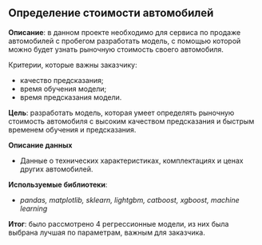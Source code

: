 ## Определение стоимости автомобилей

**Описание**: в данном проекте необходимо для сервиса по продаже автомобилей с пробегом разработать модель, с помощью которой можно будет узнать рыночную стоимость своего автомобиля. 

Критерии, которые важны заказчику:
* качество предсказания;
* время обучения модели;
* время предсказания модели.

**Цель**: разработать модель, которая умеет определять рыночную стоимость автомобиля с высоким качеством предсказания и быстрым временем обучения и предсказания.

**Описание данных**
* Данные о технических характеристиках, комплектациях и ценах других автомобилей.

**Используемые библиотеки**:
* _pandas, matplotlib, sklearn, lightgbm, catboost, xgboost, machine learning_

**Итог**: было рассмотрено 4 регрессионные модели, из них была выбрана лучшая по параметрам, важным для заказчика. 
